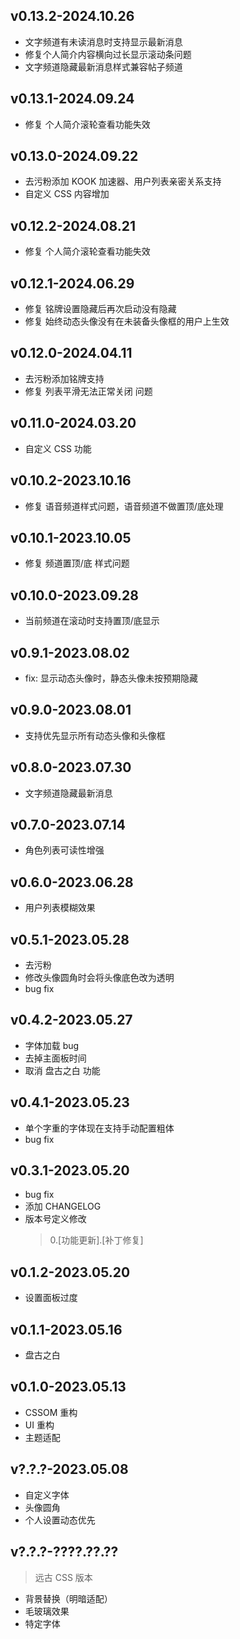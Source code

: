 ## v0.13.2-2024.10.26

 - 文字频道有未读消息时支持显示最新消息
 - 修复个人简介内容横向过长显示滚动条问题
 - 文字频道隐藏最新消息样式兼容帖子频道

## v0.13.1-2024.09.24

 - 修复 个人简介滚轮查看功能失效

## v0.13.0-2024.09.22

 - 去污粉添加 KOOK 加速器、用户列表亲密关系支持
 - 自定义 CSS 内容增加

## v0.12.2-2024.08.21

 - 修复 个人简介滚轮查看功能失效

## v0.12.1-2024.06.29

 - 修复 铭牌设置隐藏后再次启动没有隐藏
 - 修复 始终动态头像没有在未装备头像框的用户上生效

## v0.12.0-2024.04.11

 - 去污粉添加铭牌支持
 - 修复 列表平滑无法正常关闭 问题

## v0.11.0-2024.03.20

 - 自定义 CSS 功能

## v0.10.2-2023.10.16

 - 修复 语音频道样式问题，语音频道不做置顶/底处理

## v0.10.1-2023.10.05

 - 修复 频道置顶/底 样式问题

## v0.10.0-2023.09.28

 - 当前频道在滚动时支持置顶/底显示

## v0.9.1-2023.08.02
 
 - fix: 显示动态头像时，静态头像未按预期隐藏

## v0.9.0-2023.08.01

 - 支持优先显示所有动态头像和头像框

## v0.8.0-2023.07.30

 - 文字频道隐藏最新消息 

## v0.7.0-2023.07.14

 - 角色列表可读性增强

## v0.6.0-2023.06.28

 - 用户列表模糊效果

## v0.5.1-2023.05.28

 - 去污粉
 - 修改头像圆角时会将头像底色改为透明
 - bug fix

## v0.4.2-2023.05.27

 - 字体加载 bug
 - 去掉主面板时间
 - 取消 盘古之白 功能

## v0.4.1-2023.05.23

 - 单个字重的字体现在支持手动配置粗体
 - bug fix

## v0.3.1-2023.05.20

 - bug fix
 - 添加 CHANGELOG
 - 版本号定义修改
    > 0.[功能更新].[补丁修复]

## v0.1.2-2023.05.20

 - 设置面板过度

## v0.1.1-2023.05.16

 - 盘古之白

## v0.1.0-2023.05.13

 - CSSOM 重构
 - UI 重构
 - 主题适配

## v?.?.?-2023.05.08

 - 自定义字体
 - 头像圆角
 - 个人设置动态优先

## v?.?.?-????.??.??

> 远古 CSS 版本

 - 背景替换（明暗适配）
 - 毛玻璃效果
 - 特定字体

